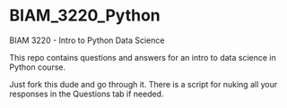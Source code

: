 # BIAM_3220_Python

BIAM 3220 - Intro to Python Data Science

This repo contains questions and answers for an intro to data science in Python course.

Just fork this dude and go through it. There is a script for nuking all your responses in the Questions tab if needed.
